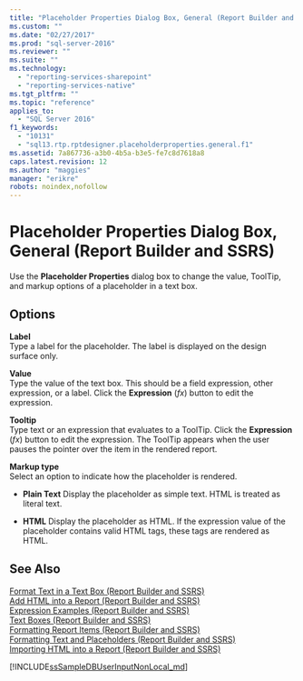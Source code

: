 ```yaml
---
title: "Placeholder Properties Dialog Box, General (Report Builder and SSRS) | Microsoft Docs"
ms.custom: ""
ms.date: "02/27/2017"
ms.prod: "sql-server-2016"
ms.reviewer: ""
ms.suite: ""
ms.technology: 
  - "reporting-services-sharepoint"
  - "reporting-services-native"
ms.tgt_pltfrm: ""
ms.topic: "reference"
applies_to: 
  - "SQL Server 2016"
f1_keywords: 
  - "10131"
  - "sql13.rtp.rptdesigner.placeholderproperties.general.f1"
ms.assetid: 7a867736-a3b0-4b5a-b3e5-fe7c8d7618a8
caps.latest.revision: 12
ms.author: "maggies"
manager: "erikre"
robots: noindex,nofollow
---
```

# Placeholder Properties Dialog Box, General (Report Builder and SSRS)
  Use the **Placeholder Properties** dialog box to change the value, ToolTip, and markup options of a placeholder in a text box.  
  
## Options  
 **Label**  
 Type a label for the placeholder. The label is displayed on the design surface only.  
  
 **Value**  
 Type the value of the text box. This should be a field expression, other expression, or a label. Click the **Expression** (*fx*) button to edit the expression.  
  
 **Tooltip**  
 Type text or an expression that evaluates to a ToolTip. Click the **Expression** (*fx*) button to edit the expression. The ToolTip appears when the user pauses the pointer over the item in the rendered report.  
  
 **Markup type**  
 Select an option to indicate how the placeholder is rendered.  
  
-   **Plain Text** Display the placeholder as simple text. HTML is treated as literal text.  
  
-   **HTML**  Display the placeholder as HTML. If the expression value of the placeholder contains valid HTML tags, these tags are rendered as HTML.  
  
## See Also  
 [Format Text in a Text Box &#40;Report Builder and SSRS&#41;](../reporting-services/report-design/format-text-in-a-text-box-report-builder-and-ssrs.md)   
 [Add HTML into a Report &#40;Report Builder and SSRS&#41;](../reporting-services/report-design/add-html-into-a-report-report-builder-and-ssrs.md)   
 [Expression Examples &#40;Report Builder and SSRS&#41;](../reporting-services/report-design/expression-examples-report-builder-and-ssrs.md)   
 [Text Boxes &#40;Report Builder and SSRS&#41;](../reporting-services/report-design/text-boxes-report-builder-and-ssrs.md)   
 [Formatting Report Items &#40;Report Builder and SSRS&#41;](../reporting-services/report-design/formatting-report-items-report-builder-and-ssrs.md)   
 [Formatting Text and Placeholders &#40;Report Builder and SSRS&#41;](../reporting-services/report-design/formatting-text-and-placeholders-report-builder-and-ssrs.md)   
 [Importing HTML into a Report &#40;Report Builder and SSRS&#41;](../reporting-services/report-design/importing-html-into-a-report-report-builder-and-ssrs.md)  
  
  
[!INCLUDE[ssSampleDBUserInputNonLocal_md](../a9retired/includes/sssampledbuserinputnonlocal-md.md)]
